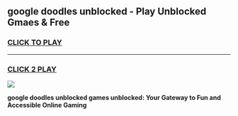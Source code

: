 
## google doodles unblocked - Play Unblocked Gmaes & Free
<h3>
<a href="https://news.freeplayer.one?title=google_doodles_unblocked&ref=16F">CLICK TO PLAY</a></h3>
<hr>

<h3>
<a href="https://news.freeplayer.one?title=google_doodles_unblocked&ref=16F">CLICK 2 PLAY</a>
  
</h3>

<a href="https://news.freeplayer.one?title=google_doodles_unblocked&ref=16F/"><img src="https://clearcache.store/games.png"></a>


**google doodles unblocked games unblocked: Your Gateway to Fun and Accessible Online Gaming**
